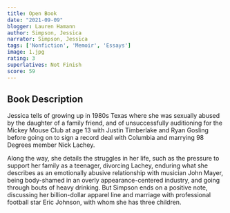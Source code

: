 ```yaml
---
title: Open Book 
date: "2021-09-09"
blogger: Lauren Hamann
author: Simpson, Jessica
narrator: Simpson, Jessica
tags: ['Nonfiction', 'Memoir', 'Essays']
image: 1.jpg
rating: 3
superlatives: Not Finish
score: 59
---
```



## Book Description
Jessica tells of growing up in 1980s Texas where she was sexually abused by the daughter of a family friend, and of unsuccessfully auditioning for the Mickey Mouse Club at age 13 with Justin Timberlake and Ryan Gosling before going on to sign a record deal with Columbia and marrying 98 Degrees member Nick Lachey.

Along the way, she details the struggles in her life, such as the pressure to support her family as a teenager, divorcing Lachey, enduring what she describes as an emotionally abusive relationship with musician John Mayer, being body-shamed in an overly appearance-centered industry, and going through bouts of heavy drinking. But Simpson ends on a positive note, discussing her billion-dollar apparel line and marriage with professional football star Eric Johnson, with whom she has three children.